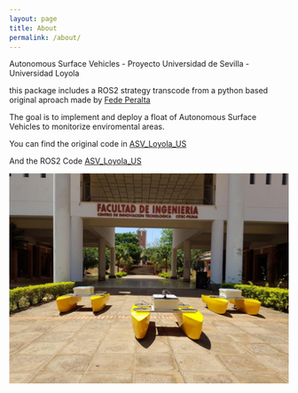 ```yaml
---
layout: page
title: About
permalink: /about/
---
```

Autonomous Surface Vehicles - Proyecto Universidad de Sevilla - Universidad Loyola

this package includes a ROS2 strategy transcode from a python based original aproach made by [Fede Peralta](https://github.com/FedePeralta)

The goal is to implement and deploy a float of Autonomous Surface Vehicles to monitorize enviromental areas.

You can find the original code in [ASV_Loyola_US](https://github.com/FedePeralta/ASV_Loyola_US)

And the ROS2 Code [ASV_Loyola_US](https://github.com/AloePacci/ASV_Loyola_US)

![drone](/assets/ASV.jpeg)